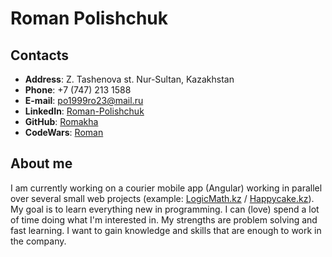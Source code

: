 # Roman Polishchuk


## Contacts

* __Address__: Z. Tashenova st. Nur-Sultan, Kazakhstan
* __Phone__: +7 (747) 213 1588
* __E-mail__: po1999ro23@mail.ru
* __LinkedIn__: [Roman-Polishchuk](https://www.linkedin.com/in/%D1%80%D0%BE%D0%BC%D0%B0%D0%BD-%D0%BF%D0%BE%D0%BB%D0%B8%D1%89%D1%83%D0%BA-7b02371b1/)
* __GitHub__: [Romakha](https://github.com/Romakha)
* __CodeWars__: [Roman](https://www.codewars.com/users/Romakha)


## About me

I am currently working on a courier mobile app (Angular) working in parallel
 over several small web projects (example: [LogicMath.kz](https://logicmath.kz/) / [Happycake.kz](https://happycake.kz/)). My goal is to learn everything new in programming. I can (love) spend a lot of time doing what I'm interested in. My strengths are problem solving and fast learning. I want to gain knowledge and skills that are enough to work in the company.